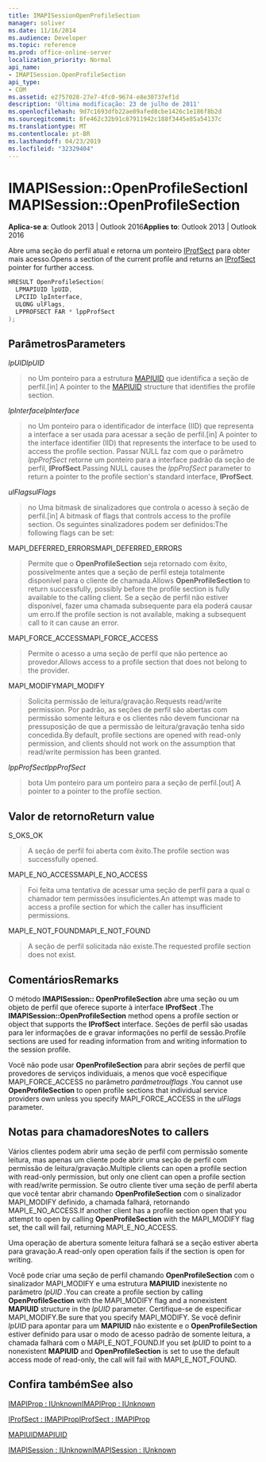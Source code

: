 ```yaml
---
title: IMAPISessionOpenProfileSection
manager: soliver
ms.date: 11/16/2014
ms.audience: Developer
ms.topic: reference
ms.prod: office-online-server
localization_priority: Normal
api_name:
- IMAPISession.OpenProfileSection
api_type:
- COM
ms.assetid: e2757028-27e7-4fc0-9674-e8e30737ef1d
description: 'Última modificação: 23 de julho de 2011'
ms.openlocfilehash: 9d7c1693dfb22ae89afed8cbe1426c1e186f8b2d
ms.sourcegitcommit: 8fe462c32b91c87911942c188f3445e85a54137c
ms.translationtype: MT
ms.contentlocale: pt-BR
ms.lasthandoff: 04/23/2019
ms.locfileid: "32329404"
---
```

# <a name="imapisessionopenprofilesection"></a><span data-ttu-id="7c592-103">IMAPISession::OpenProfileSection</span><span class="sxs-lookup"><span data-stu-id="7c592-103">IMAPISession::OpenProfileSection</span></span>

  
  
<span data-ttu-id="7c592-104">**Aplica-se a**: Outlook 2013 | Outlook 2016</span><span class="sxs-lookup"><span data-stu-id="7c592-104">**Applies to**: Outlook 2013 | Outlook 2016</span></span> 
  
<span data-ttu-id="7c592-105">Abre uma seção do perfil atual e retorna um ponteiro [IProfSect](iprofsectimapiprop.md) para obter mais acesso.</span><span class="sxs-lookup"><span data-stu-id="7c592-105">Opens a section of the current profile and returns an [IProfSect](iprofsectimapiprop.md) pointer for further access.</span></span> 
  
```cpp
HRESULT OpenProfileSection(
  LPMAPIUID lpUID,
  LPCIID lpInterface,
  ULONG ulFlags,
  LPPROFSECT FAR * lppProfSect
);
```

## <a name="parameters"></a><span data-ttu-id="7c592-106">Parâmetros</span><span class="sxs-lookup"><span data-stu-id="7c592-106">Parameters</span></span>

 <span data-ttu-id="7c592-107">_lpUID_</span><span class="sxs-lookup"><span data-stu-id="7c592-107">_lpUID_</span></span>
  
> <span data-ttu-id="7c592-108">no Um ponteiro para a estrutura [MAPIUID](mapiuid.md) que identifica a seção de perfil.</span><span class="sxs-lookup"><span data-stu-id="7c592-108">[in] A pointer to the [MAPIUID](mapiuid.md) structure that identifies the profile section.</span></span> 
    
 <span data-ttu-id="7c592-109">_lpInterface_</span><span class="sxs-lookup"><span data-stu-id="7c592-109">_lpInterface_</span></span>
  
> <span data-ttu-id="7c592-110">no Um ponteiro para o identificador de interface (IID) que representa a interface a ser usada para acessar a seção de perfil.</span><span class="sxs-lookup"><span data-stu-id="7c592-110">[in] A pointer to the interface identifier (IID) that represents the interface to be used to access the profile section.</span></span> <span data-ttu-id="7c592-111">Passar NULL faz com que o parâmetro _lppProfSect_ retorne um ponteiro para a interface padrão da seção de perfil, **IProfSect**.</span><span class="sxs-lookup"><span data-stu-id="7c592-111">Passing NULL causes the  _lppProfSect_ parameter to return a pointer to the profile section's standard interface, **IProfSect**.</span></span>
    
 <span data-ttu-id="7c592-112">_ulFlags_</span><span class="sxs-lookup"><span data-stu-id="7c592-112">_ulFlags_</span></span>
  
> <span data-ttu-id="7c592-113">no Uma bitmask de sinalizadores que controla o acesso à seção de perfil.</span><span class="sxs-lookup"><span data-stu-id="7c592-113">[in] A bitmask of flags that controls access to the profile section.</span></span> <span data-ttu-id="7c592-114">Os seguintes sinalizadores podem ser definidos:</span><span class="sxs-lookup"><span data-stu-id="7c592-114">The following flags can be set:</span></span>
    
<span data-ttu-id="7c592-115">MAPI_DEFERRED_ERRORS</span><span class="sxs-lookup"><span data-stu-id="7c592-115">MAPI_DEFERRED_ERRORS</span></span> 
  
> <span data-ttu-id="7c592-116">Permite que o **OpenProfileSection** seja retornado com êxito, possivelmente antes que a seção de perfil esteja totalmente disponível para o cliente de chamada.</span><span class="sxs-lookup"><span data-stu-id="7c592-116">Allows **OpenProfileSection** to return successfully, possibly before the profile section is fully available to the calling client.</span></span> <span data-ttu-id="7c592-117">Se a seção de perfil não estiver disponível, fazer uma chamada subsequente para ela poderá causar um erro.</span><span class="sxs-lookup"><span data-stu-id="7c592-117">If the profile section is not available, making a subsequent call to it can cause an error.</span></span> 
    
<span data-ttu-id="7c592-118">MAPI_FORCE_ACCESS</span><span class="sxs-lookup"><span data-stu-id="7c592-118">MAPI_FORCE_ACCESS</span></span>
  
> <span data-ttu-id="7c592-119">Permite o acesso a uma seção de perfil que não pertence ao provedor.</span><span class="sxs-lookup"><span data-stu-id="7c592-119">Allows access to a profile section that does not belong to the provider.</span></span>
    
<span data-ttu-id="7c592-120">MAPI_MODIFY</span><span class="sxs-lookup"><span data-stu-id="7c592-120">MAPI_MODIFY</span></span> 
  
> <span data-ttu-id="7c592-121">Solicita permissão de leitura/gravação.</span><span class="sxs-lookup"><span data-stu-id="7c592-121">Requests read/write permission.</span></span> <span data-ttu-id="7c592-122">Por padrão, as seções de perfil são abertas com permissão somente leitura e os clientes não devem funcionar na pressuposição de que a permissão de leitura/gravação tenha sido concedida.</span><span class="sxs-lookup"><span data-stu-id="7c592-122">By default, profile sections are opened with read-only permission, and clients should not work on the assumption that read/write permission has been granted.</span></span> 
    
 <span data-ttu-id="7c592-123">_lppProfSect_</span><span class="sxs-lookup"><span data-stu-id="7c592-123">_lppProfSect_</span></span>
  
> <span data-ttu-id="7c592-124">bota Um ponteiro para um ponteiro para a seção de perfil.</span><span class="sxs-lookup"><span data-stu-id="7c592-124">[out] A pointer to a pointer to the profile section.</span></span>
    
## <a name="return-value"></a><span data-ttu-id="7c592-125">Valor de retorno</span><span class="sxs-lookup"><span data-stu-id="7c592-125">Return value</span></span>

<span data-ttu-id="7c592-126">S_OK</span><span class="sxs-lookup"><span data-stu-id="7c592-126">S_OK</span></span> 
  
> <span data-ttu-id="7c592-127">A seção de perfil foi aberta com êxito.</span><span class="sxs-lookup"><span data-stu-id="7c592-127">The profile section was successfully opened.</span></span>
    
<span data-ttu-id="7c592-128">MAPI_E_NO_ACCESS</span><span class="sxs-lookup"><span data-stu-id="7c592-128">MAPI_E_NO_ACCESS</span></span> 
  
> <span data-ttu-id="7c592-129">Foi feita uma tentativa de acessar uma seção de perfil para a qual o chamador tem permissões insuficientes.</span><span class="sxs-lookup"><span data-stu-id="7c592-129">An attempt was made to access a profile section for which the caller has insufficient permissions.</span></span>
    
<span data-ttu-id="7c592-130">MAPI_E_NOT_FOUND</span><span class="sxs-lookup"><span data-stu-id="7c592-130">MAPI_E_NOT_FOUND</span></span> 
  
> <span data-ttu-id="7c592-131">A seção de perfil solicitada não existe.</span><span class="sxs-lookup"><span data-stu-id="7c592-131">The requested profile section does not exist.</span></span>
    
## <a name="remarks"></a><span data-ttu-id="7c592-132">Comentários</span><span class="sxs-lookup"><span data-stu-id="7c592-132">Remarks</span></span>

<span data-ttu-id="7c592-133">O método **IMAPISession:: OpenProfileSection** abre uma seção ou um objeto de perfil que oferece suporte à interface **IProfSect** .</span><span class="sxs-lookup"><span data-stu-id="7c592-133">The **IMAPISession::OpenProfileSection** method opens a profile section or object that supports the **IProfSect** interface.</span></span> <span data-ttu-id="7c592-134">Seções de perfil são usadas para ler informações de e gravar informações no perfil de sessão.</span><span class="sxs-lookup"><span data-stu-id="7c592-134">Profile sections are used for reading information from and writing information to the session profile.</span></span> 
  
<span data-ttu-id="7c592-135">Você não pode usar **OpenProfileSection** para abrir seções de perfil que provedores de serviços individuais, a menos que você especifique MAPI_FORCE_ACCESS no parâmetro _parâmetroulflags_ .</span><span class="sxs-lookup"><span data-stu-id="7c592-135">You cannot use **OpenProfileSection** to open profile sections that individual service providers own unless you specify MAPI_FORCE_ACCESS in the  _ulFlags_ parameter.</span></span> 
  
## <a name="notes-to-callers"></a><span data-ttu-id="7c592-136">Notas para chamadores</span><span class="sxs-lookup"><span data-stu-id="7c592-136">Notes to callers</span></span>

<span data-ttu-id="7c592-137">Vários clientes podem abrir uma seção de perfil com permissão somente leitura, mas apenas um cliente pode abrir uma seção de perfil com permissão de leitura/gravação.</span><span class="sxs-lookup"><span data-stu-id="7c592-137">Multiple clients can open a profile section with read-only permission, but only one client can open a profile section with read/write permission.</span></span> <span data-ttu-id="7c592-138">Se outro cliente tiver uma seção de perfil aberta que você tentar abrir chamando **OpenProfileSection** com o sinalizador MAPI_MODIFY definido, a chamada falhará, retornando MAPI_E_NO_ACCESS.</span><span class="sxs-lookup"><span data-stu-id="7c592-138">If another client has a profile section open that you attempt to open by calling **OpenProfileSection** with the MAPI_MODIFY flag set, the call will fail, returning MAPI_E_NO_ACCESS.</span></span> 
  
<span data-ttu-id="7c592-139">Uma operação de abertura somente leitura falhará se a seção estiver aberta para gravação.</span><span class="sxs-lookup"><span data-stu-id="7c592-139">A read-only open operation fails if the section is open for writing.</span></span> 
  
<span data-ttu-id="7c592-140">Você pode criar uma seção de perfil chamando **OpenProfileSection** com o sinalizador MAPI_MODIFY e uma estrutura **MAPIUID** inexistente no parâmetro _lpUID_ .</span><span class="sxs-lookup"><span data-stu-id="7c592-140">You can create a profile section by calling **OpenProfileSection** with the MAPI_MODIFY flag and a nonexistent **MAPIUID** structure in the  _lpUID_ parameter.</span></span> <span data-ttu-id="7c592-141">Certifique-se de especificar MAPI_MODIFY.</span><span class="sxs-lookup"><span data-stu-id="7c592-141">Be sure that you specify MAPI_MODIFY.</span></span> <span data-ttu-id="7c592-142">Se você definir _lpUID_ para apontar para um **MAPIUID** não existente e o **OpenProfileSection** estiver definido para usar o modo de acesso padrão de somente leitura, a chamada falhará com o MAPI_E_NOT_FOUND.</span><span class="sxs-lookup"><span data-stu-id="7c592-142">If you set  _lpUID_ to point to a nonexistent **MAPIUID** and **OpenProfileSection** is set to use the default access mode of read-only, the call will fail with MAPI_E_NOT_FOUND.</span></span> 
  
## <a name="see-also"></a><span data-ttu-id="7c592-143">Confira também</span><span class="sxs-lookup"><span data-stu-id="7c592-143">See also</span></span>



[<span data-ttu-id="7c592-144">IMAPIProp : IUnknown</span><span class="sxs-lookup"><span data-stu-id="7c592-144">IMAPIProp : IUnknown</span></span>](imapipropiunknown.md)
  
[<span data-ttu-id="7c592-145">IProfSect : IMAPIProp</span><span class="sxs-lookup"><span data-stu-id="7c592-145">IProfSect : IMAPIProp</span></span>](iprofsectimapiprop.md)
  
[<span data-ttu-id="7c592-146">MAPIUID</span><span class="sxs-lookup"><span data-stu-id="7c592-146">MAPIUID</span></span>](mapiuid.md)
  
[<span data-ttu-id="7c592-147">IMAPISession : IUnknown</span><span class="sxs-lookup"><span data-stu-id="7c592-147">IMAPISession : IUnknown</span></span>](imapisessioniunknown.md)

